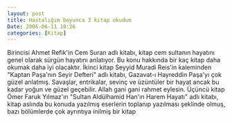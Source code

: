 ```yaml
---
layout: post
title: Hastalığım boyunca 3 kitap okudum
Date: 2006-06-11 10:26
categories: [Kitap]
---
```


Birincisi Ahmet Refik'in Cem Suran adlı kitabı, kitap cem sultanın
hayatını genel olarak sürgün hayatını anlatıyor. Bu konu hakkında bir
kaç kitap daha okumak daha iyi olacaktır. İkinci kitap Seyyid Muradi
Reis'in kaleminden "Kaptan Paşa'nın Seyir Defteri" adlı kitabı,
Gazavat-ı Hayreddin Paşa'yı çok güzel anlatmış. Savaşlar, entrikalar,
sevinç ve üzüntüler bir hayat ancak bu kadar yoğun ve güzel geçebilir.
Allah gani gani rahmet eylesin. Üçüncü kitap Ömer Faruk Yılmaz'ın
"Sultan Aldülhamid Han'ın Harem Hayatı" adlı kitabı, kitap aslında bu
konuda yazılmış eserlerin toplanıp yazılması şeklinde olmuş, bazı
bölümlerde çok ayrıntıya inilmiş bir kitap
